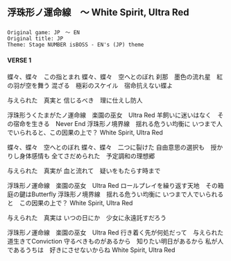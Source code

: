 ## 浮珠形ノ運命線　～ White Spirit, Ultra Red
###
```
Original game: JP　～ EN
Original title: JP
Theme: Stage NUMBER isBOSS - EN's (JP) theme
```

#### VERSE 1
蝶々、蝶々　この指とまれ
蝶々、蝶々　空へとのぼれ
刹那　墨色の流れ星　紅の羽が空を舞う
混ざる　極彩のスケイル　宿命抗えない蝶よ

与えられた　真実と
信じるべき　理に仕えし防人

浮珠形うくたまがたノ運命線　楽園の巫女　Ultra Red
羊飼いに迷いはなく　その宿命を生きる　Never End
浮珠形ノ境界線　揺れる危うい均衡に
いつまで人でいられると、この因果の上で？
White Spirit, Ultra Red

蝶々、蝶々　空へとのぼれ
蝶々、蝶々　二つに裂けた
自由意思の選択も　授かりし身体感情も
全てさだめられた　予定調和の理想郷

与えられた　真実が
血と流れて　疑いをもたらす時まで

浮珠形ノ運命線　楽園の巫女　Ultra Red
ロールプレイを繰り返す天地　その箱庭の鍵はButterfly
浮珠形ノ境界線　揺れる危うい均衡に
いつまで人でいられると　この因果の上で？
White Spirit, Ultra Red

与えられた　真実は
いつの日にか　少女に永遠託すだろう

浮珠形ノ運命線　楽園の巫女　Ultra Red
行き着く先が何処だって　与えられた道生きてConviction
守るべきものがあるから　知りたい明日があるから
私が人であるうちは　好きにさせないからね
White Spirit, Ultra Red
